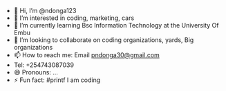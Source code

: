 - 👋 Hi, I’m @ndonga123
- 👀 I’m interested in coding, marketing, cars 
- 🌱 I’m currently learning Bsc Information Technology at the University Of Embu
- 💞️ I’m looking to collaborate on coding organizations, yards, Big organizations
- 📫 How to reach me: Email pndonga30@gmail.com
- Tel: +254743087039
- 😄 Pronouns: ...
- ⚡ Fun fact: #printf I am coding 

<!---
ndonga123/ndonga123 is a ✨ special ✨ repository because its `README.md` (this file) appears on your GitHub profile.
You can click the Preview link to take a look at your changes.
--->
